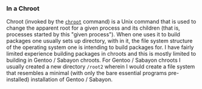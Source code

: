 ### In a Chroot
Chroot (invoked by the [`chroot`](/man/chroot.1.html) command) is a Unix command that is used to change the apparent root for a given process and its children (that is, processes started by this "given process"). When one uses it to build packages one usually sets up directory, with in it, the file system structure of the operating system one is intending to build packages for. I have fairly limited experience building packages in chroots and this is mostly limited to building in Gentoo / Sabayon chroots. For Gentoo / Sabayon chroots I usually created a new directory `/root2` wherein I would create a file system that resembles a minimal (with only the bare essential programs pre-installed) installation of Gentoo / Sabayon. 
